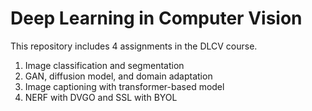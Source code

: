 # Deep Learning in Computer Vision
This repository includes 4 assignments in the DLCV course.

1. Image classification and segmentation
2. GAN, diffusion model, and domain adaptation
3. Image captioning with transformer-based model
4. NERF with DVGO and SSL with BYOL
